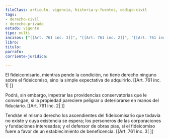```yaml
---
fileClass: articulo, vigencia, historia-y-fuentes, codigo-civil
tags:
- derecho-civil
- derecho-privado
estado: vigente
tipo: multi
incisos: ["[[Art. 761 inc. 3]]", "[[Art. 761 inc. 2]]", "[[Art. 761 inc. 1]]"]
libro:
titulo:
parrafo:
corriente-juridica:

---
```

El fideicomisario, mientras pende la condición, no tiene derecho ninguno sobre el fideicomiso, sino la simple expectativa de adquirirlo. [[Art. 761 inc. 1| ]]

Podrá, sin embargo, impetrar las providencias conservatorias que le convengan, si la propiedad pareciere peligrar o deteriorarse en manos del fiduciario. [[Art. 761 inc. 2| ]]

Tendrán el mismo derecho los ascendientes del fideicomisario que todavía no existe y cuya existencia se espera; los personeros de las corporaciones y fundaciones interesadas; y el defensor de obras pías, si el fideicomiso fuere a favor de un establecimiento de beneficencia. [[Art. 761 inc. 3| ]]
